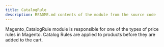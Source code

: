 ```yaml
---
title: CatalogRule
description: README.md contents of the module from the source code
---
```


Magento_CatalogRule module is responsible for one of the types of price rules in Magento. Catalog Rules are applied to products before they are added to the cart.
